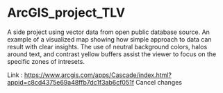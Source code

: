 # ArcGIS_project_TLV

A side project using vector data from open public database source. An example of a visualized map showing how simple approach to data can result with clear insights. The use of neutral background colors, halos around text, and contrast yellow buffers assist the viewer to focus on the specific zones of intresets. 

Link : https://www.arcgis.com/apps/Cascade/index.html?appid=c8cd4375e69a48ffb7dc1f3ab6cf051f
Cancel changes

